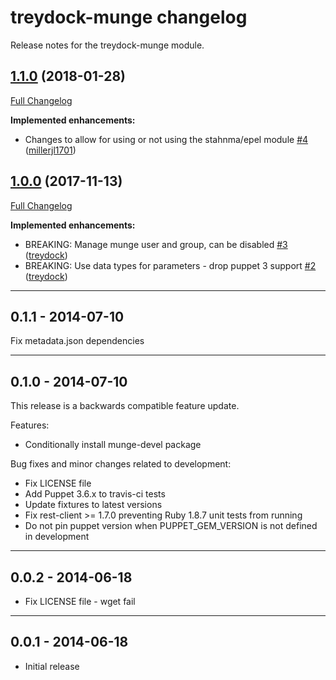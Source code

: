 # treydock-munge changelog

Release notes for the treydock-munge module.

## [1.1.0](https://github.com/treydock/puppet-munge/tree/1.1.0) (2018-01-28)
[Full Changelog](https://github.com/treydock/puppet-munge/compare/1.0.0...1.1.0)

**Implemented enhancements:**

- Changes to allow for using or not using the stahnma/epel module [\#4](https://github.com/treydock/puppet-munge/pull/4) ([millerjl1701](https://github.com/millerjl1701))

## [1.0.0](https://github.com/treydock/puppet-munge/tree/1.0.0) (2017-11-13)
[Full Changelog](https://github.com/treydock/puppet-munge/compare/0.1.1...1.0.0)

**Implemented enhancements:**

- BREAKING: Manage munge user and group, can be disabled [\#3](https://github.com/treydock/puppet-munge/pull/3) ([treydock](https://github.com/treydock))
- BREAKING: Use data types for parameters - drop puppet 3 support [\#2](https://github.com/treydock/puppet-munge/pull/2) ([treydock](https://github.com/treydock))

------------------------------------------

## 0.1.1 - 2014-07-10

Fix metadata.json dependencies

------------------------------------------

## 0.1.0 - 2014-07-10

This release is a backwards compatible feature update.

Features:

* Conditionally install munge-devel package

Bug fixes and minor changes related to development:

* Fix LICENSE file
* Add Puppet 3.6.x to travis-ci tests
* Update fixtures to latest versions
* Fix rest-client >= 1.7.0 preventing Ruby 1.8.7 unit tests from running
* Do not pin puppet version when PUPPET_GEM_VERSION is not defined in development

------------------------------------------

## 0.0.2 - 2014-06-18

* Fix LICENSE file - wget fail

------------------------------------------

## 0.0.1 - 2014-06-18

* Initial release
